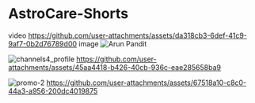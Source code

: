 # AstroCare-Shorts
video
https://github.com/user-attachments/assets/da318cb3-6def-41c9-9af7-0b2d76789d00
image
![Arun Pandit](https://github.com/user-attachments/assets/7989b1e9-c8f7-4f2f-8e1e-4f541ca7eb4d)

![channels4_profile](https://github.com/user-attachments/assets/65f64bc9-701b-44e4-8eef-fdfad20ff395)
https://github.com/user-attachments/assets/45aa4418-b426-40cb-936c-eae285658ba9


![promo-2](https://github.com/user-attachments/assets/cfc3b99b-a75c-4b93-b28e-06d1fd3bd32a)
https://github.com/user-attachments/assets/67518a10-c8c0-44a3-a956-200dc4019875

